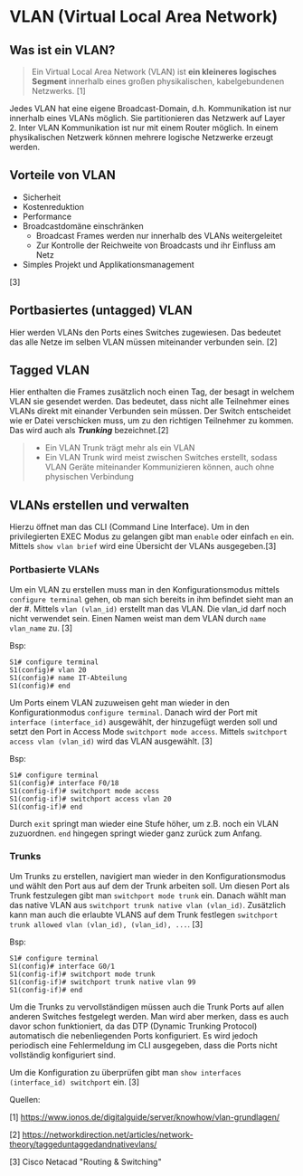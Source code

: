 # VLAN (Virtual Local Area Network)

## Was ist ein VLAN?

> Ein Virtual Local Area Network (VLAN) ist **ein kleineres logisches Segment** innerhalb eines großen physikalischen, kabelgebundenen Netzwerks. [1]

Jedes VLAN hat eine eigene Broadcast-Domain, d.h. Kommunikation ist nur innerhalb eines VLANs möglich. Sie partitionieren das Netzwerk auf Layer 2. Inter VLAN Kommunikation ist nur mit einem Router möglich. In einem physikalischen Netzwerk können mehrere logische Netzwerke erzeugt werden. 


## Vorteile von VLAN

* Sicherheit
* Kostenreduktion
* Performance
* Broadcastdomäne einschränken
  * Broadcast Frames werden nur innerhalb des VLANs weitergeleitet
  * Zur Kontrolle der Reichweite von Broadcasts und ihr Einfluss am Netz
* Simples Projekt und Applikationsmanagement

[3]

## Portbasiertes (untagged) VLAN

Hier werden VLANs den Ports eines Switches zugewiesen. Das bedeutet das alle Netze im selben VLAN müssen miteinander verbunden sein. [2]

## Tagged VLAN

Hier enthalten die Frames zusätzlich noch einen Tag, der besagt in welchem VLAN sie gesendet werden. Das bedeutet, dass nicht alle Teilnehmer eines VLANs direkt mit einander Verbunden sein müssen. Der Switch entscheidet wie er Datei verschicken muss, um zu den richtigen Teilnehmer zu kommen. Das wird auch als ***Trunking*** bezeichnet.[2]

> * Ein VLAN Trunk trägt mehr als ein VLAN
> * Ein VLAN Trunk wird meist zwischen Switches erstellt, sodass VLAN Geräte miteinander Kommunizieren können, auch ohne physischen Verbindung

## VLANs erstellen und verwalten

Hierzu öffnet man das CLI (Command Line Interface). Um in den privilegierten EXEC Modus zu gelangen gibt man `enable` oder einfach  `en` ein. Mittels `show vlan brief` wird eine Übersicht der VLANs ausgegeben.[3]

### Portbasierte VLANs

Um ein VLAN zu erstellen muss man in den Konfigurationsmodus mittels `configure terminal` gehen, ob man sich bereits in ihm befindet sieht man an der #. Mittels `vlan (vlan_id)` erstellt man das VLAN. Die vlan_id darf noch nicht verwendet sein. Einen Namen weist man dem VLAN durch `name vlan_name` zu. [3]

Bsp:

```
S1# configure terminal
S1(config)# vlan 20
S1(config)# name IT-Abteilung
S1(config)# end
```

Um Ports einem VLAN zuzuweisen geht man wieder in den Konfigurationmodus `configure terminal`. Danach wird der Port mit `interface (interface_id)` ausgewählt, der hinzugefügt werden soll und setzt den Port in Access Mode `switchport mode access`. Mittels `switchport access vlan (vlan_id)` wird das VLAN ausgewählt. [3]

Bsp:

```
S1# configure terminal
S1(config)# interface F0/18
S1(config-if)# switchport mode access
S1(config-if)# switchport access vlan 20
S1(config-if)# end
```

Durch `exit` springt man wieder eine Stufe höher, um z.B. noch ein VLAN zuzuordnen. `end` hingegen springt wieder ganz zurück zum Anfang.

### Trunks

Um Trunks zu erstellen, navigiert man wieder in den Konfigurationsmodus und wählt den Port aus auf dem der Trunk arbeiten soll. Um diesen Port als Trunk festzulegen gibt man `switchport mode trunk` ein. Danach wählt man das native VLAN aus `switchport trunk native vlan (vlan_id)`. Zusätzlich kann man auch die erlaubte VLANS auf dem Trunk festlegen `switchport trunk allowed vlan (vlan_id), (vlan_id), ...`. [3]

Bsp:

```
S1# configure terminal
S1(config)# interface G0/1
S1(config-if)# switchport mode trunk
S1(config-if)# switchport trunk native vlan 99
S1(config-if)# end
```

Um die Trunks zu vervollständigen müssen auch die Trunk Ports auf allen anderen Switches festgelegt werden. Man wird aber merken, dass es auch davor schon funktioniert, da das DTP (Dynamic Trunking Protocol) automatisch die nebenliegenden Ports konfiguriert. Es wird jedoch periodisch eine Fehlermeldung im CLI ausgegeben, dass die Ports nicht vollständig konfiguriert sind. 

Um die Konfiguration zu überprüfen gibt man `show interfaces (interface_id) switchport` ein. [3]

Quellen:

[1] https://www.ionos.de/digitalguide/server/knowhow/vlan-grundlagen/

[2] https://networkdirection.net/articles/network-theory/taggeduntaggedandnativevlans/

[3] Cisco Netacad "Routing & Switching"
